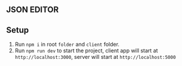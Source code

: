 ## JSON EDITOR

## Setup

1.  Run `npm i` in root `folder` and `client` folder.
2.  Run `npm run dev` to start the project, client app will start at `http://localhost:3000`, server will start at `http://localhost:5000`
